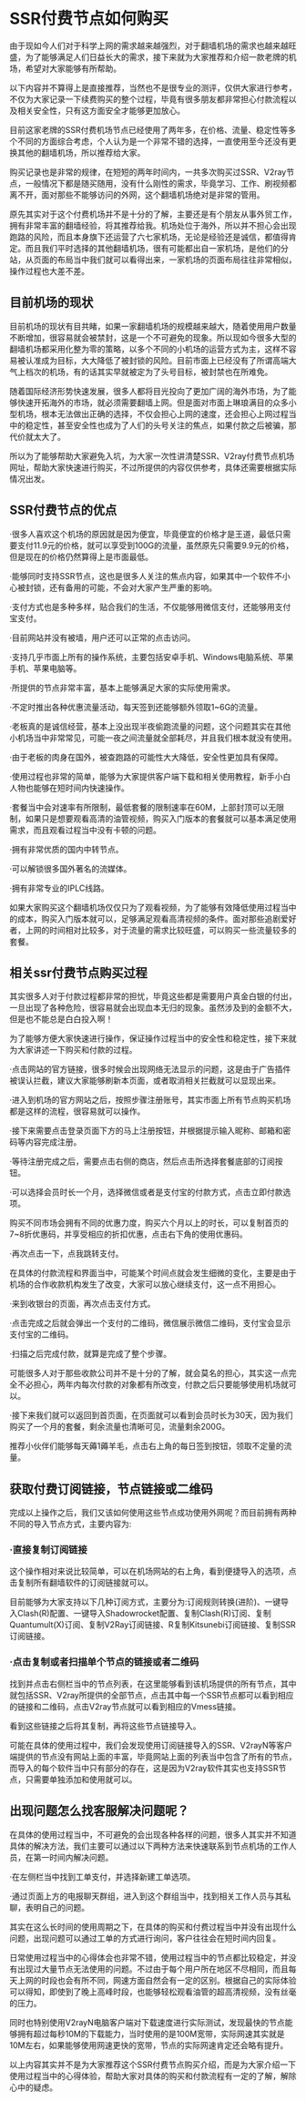 # SSR付费节点如何购买
由于现如今人们对于科学上网的需求越来越强烈，对于翻墙机场的需求也越来越旺盛，为了能够满足人们日益长大的需求，接下来就为大家推荐和介绍一款老牌的机场，希望对大家能够有所帮助。

以下内容并不算得上是直接推荐，当然也不是很专业的测评，仅供大家进行参考，不仅为大家记录一下续费购买的整个过程，毕竟有很多朋友都非常担心付款流程以及相关安全性，只有这方面安全才能够更加放心。

目前这家老牌的SSR付费机场节点已经使用了两年多，在价格、流量、稳定性等多个不同的方面综合考虑，个人认为是一个非常不错的选择，一直使用至今还没有更换其他的翻墙机场，所以推荐给大家。

购买记录也是非常的规律，在短短的两年时间内，一共多次购买过SSR、V2ray节点，一般情况下都是随买随用，没有什么刚性的需求，毕竟学习、工作、刷视频都离不开，面对那些不能够访问的外网，这个翻墙机场绝对是非常的管用。

原先其实对于这个付费机场并不是十分的了解，主要还是有个朋友从事外贸工作，拥有非常丰富的翻墙经验，将其推荐给我。机场处位于海外，所以并不担心会出现跑路的风险，而且本身旗下还运营了六七家机场，无论是经验还是诚信，都值得肯定。而且我们平时选择的其他翻墙机场，很有可能都出自一家机场，是他们的分站，从页面的布局当中我们就可以看得出来，一家机场的页面布局往往非常相似，操作过程也大差不差。

## 目前机场的现状

目前机场的现状有目共睹，如果一家翻墙机场的规模越来越大，随着使用用户数量不断增加，很容易就会被禁封，这是一个不可避免的现象。所以现如今很多大型的翻墙机场都采用化整为零的策略，以多个不同的小机场的运营方式为主，这样不容易被认准成为目标，大大降低了被封锁的风险。目前市面上已经没有了所谓高端大气上档次的机场，有的话其实早就被定为了头号目标，被封禁也在所难免。

随着国际经济形势快速发展，很多人都将目光投向了更加广阔的海外市场，为了能够快速开拓海外的市场，就必须需要翻墙上网。但是面对市面上琳琅满目的众多小型机场，根本无法做出正确的选择，不仅会担心上网的速度，还会担心上网过程当中的稳定性，甚至安全性也成为了人们的头号关注的焦点，如果付款之后被骗，那代价就太大了。

所以为了能够帮助大家避免入坑，为大家一次性讲清楚SSR、V2ray付费节点机场网址，帮助大家快速进行购买，不过所提供的内容仅供参考，具体还需要根据实际情况出发。

## SSR付费节点的优点

·很多人喜欢这个机场的原因就是因为便宜，毕竟便宜的价格才是王道，最低只需要支付11.9元的价格，就可以享受到100G的流量，虽然原先只需要9.9元的价格，但是现在的价格仍然算得上是市面最低。

·能够同时支持SSR节点，这也是很多人关注的焦点内容，如果其中一个软件不小心被封锁，还有备用的可能，不会对大家产生严重的影响。

·支付方式也是多种多样，贴合我们的生活，不仅能够用微信支付，还能够用支付宝支付。

·目前网站并没有被墙，用户还可以正常的点击访问。

·支持几乎市面上所有的操作系统，主要包括安卓手机、Windows电脑系统、苹果手机、苹果电脑等。

·所提供的节点非常丰富，基本上能够满足大家的实际使用需求。

·不定时推出各种优惠流量活动，每天签到还能够额外领取1~6G的流量。

·老板真的是诚信经营，基本上没出现半夜偷跑流量的问题，这个问题其实在其他小机场当中非常常见，可能一夜之间流量就全部耗尽，并且我们根本就没有使用。

·由于老板的肉身在国外，被查跑路的可能性大大降低，安全性更加具有保障。

·使用过程也非常的简单，能够为大家提供客户端下载和相关使用教程，新手小白人物也能够在短时间内快速操作。

·套餐当中会对速率有所限制，最低套餐的限制速率在60M，上部封顶可以无限制，如果只是想要观看高清的油管视频，购买入门版本的套餐就可以基本满足使用需求，而且观看过程当中没有卡顿的问题。

·拥有非常优质的国内中转节点。

·可以解锁很多国外著名的流媒体。

·拥有非常专业的IPLC线路。

如果大家购买这个翻墙机场仅仅只为了观看视频，为了能够有效降低使用过程当中的成本，购买入门版本就可以，足够满足观看高清视频的条件。面对那些追剧爱好者，上网的时间相对比较多，对于流量的需求比较旺盛，可以购买一些流量较多的套餐。

## 相关ssr付费节点购买过程

其实很多人对于付款过程都非常的担忧，毕竟这些都是需要用户真金白银的付出，一旦出现了各种危险，很容易就会出现血本无归的现象。虽然涉及到的金额不大，但是也不能总是白白投入啊！

为了能够方便大家快速进行操作，保证操作过程当中的安全性和稳定性，接下来就为大家讲述一下购买和付款的过程。

·点击网站的官方链接，很多时候会出现网络无法显示的问题，这是由于广告插件被误认拦截，建议大家能够刷新本页面，或者取消相关拦截就可以显现出来。

·进入到机场的官方网站之后，按照步骤注册账号，其实市面上所有节点购买机场都是这样的流程，很容易就可以操作。

·接下来需要点击登录页面下方的马上注册按钮，并根据提示输入昵称、邮箱和密码等内容完成注册。

·等待注册完成之后，需要点击右侧的商店，然后点击所选择套餐底部的订阅按钮。

·可以选择会员时长一个月，选择微信或者是支付宝的付款方式，点击立即付款选项。

购买不同市场会拥有不同的优惠力度，购买六个月以上的时长，可以复制首页的7~8折优惠码，并享受相应的折扣优惠，点击右下角的使用优惠码。

·再次点击一下，点我跳转支付。

在具体的付款流程和界面当中，可能某个时间点就会发生细微的变化，主要是由于机场的合作收款机构发生了改变，大家可以放心继续支付，这一点不用担心。

·来到收银台的页面，再次点击支付方式。

·点击完成之后就会弹出一个支付的二维码，微信展示微信二维码，支付宝会显示支付宝的二维码。

·扫描之后完成付款，就算是完成了整个步骤。

可能很多人对于那些收款公司并不是十分的了解，就会莫名的担心，其实这一点完全不必担心，两年内每次付款的对象都有所改变，付款之后只要能够使用机场就可以。

·接下来我们就可以返回到首页面，在页面就可以看到会员时长为30天，因为我们购买了一个月的套餐，剩余流量也清晰可见，流量剩余200G。

推荐小伙伴们能够每天薅1薅羊毛，点击右上角的每日签到按钮，领取不定量的流量。

## 获取付费订阅链接，节点链接或二维码

完成以上操作之后，我们又该如何使用这些节点成功使用外网呢？而目前拥有两种不同的导入节点方式，主要内容为:

### ·直接复制订阅链接

这个操作相对来说比较简单，可以在机场网站的右上角，看到便捷导入的选项，点击复制所有翻墙软件的订阅链接就可以。

目前能够为大家支持以下几种订阅方式，主要分为:订阅规则转换(进阶)、一键导入Clash(R)配置、一键导入Shadowrocket配置、复制Clash(R)订阅、复制Quantumult(X)订阅、复制V2Ray订阅链接、R复制Kitsunebi订阅链接、复制SSR订阅链接。

### ·点击复制或者扫描单个节点的链接或者二维码

找到并点击右侧栏当中的节点列表，在这里能够看到该机场提供的所有节点，其中就包括SSR、V2ray所提供的全部节点，点击其中每一个SSR节点都可以看到相应的链接和二维码，点击V2ray节点就可以看到相应的Vmess链接。

看到这些链接之后将其复制，再将这些节点链接导入。

可能在具体的使用过程中，我们会发现使用订阅链接导入的SSR、V2rayN等客户端提供的节点没有网站上面的丰富，毕竟网站上面的列表当中包含了所有的节点，而导入的每个软件当中只有部分的存在，这是因为V2ray软件其实也支持SSR节点，只需要单独添加和使用就可以。

## 出现问题怎么找客服解决问题呢？

在具体的使用过程当中，不可避免的会出现各种各样的问题，很多人其实并不知道具体的解决方法，我们主要可以通过以下两种方法来快速联系到节点机场的工作人员，在第一时间内解决问题。

·在左侧栏当中找到工单支付，并选择新建工单选项。

·通过页面上方的电报聊天群组，进入到这个群组当中，找到相关工作人员与其私聊，表明自己的问题。

其实在这么长时间的使用周期之下，在具体的购买和付费过程当中并没有出现什么问题，出现问题可以通过工单的方式进行询问，客户往往会在短时间内回复。

日常使用过程当中的心得体会也非常不错，使用过程当中的节点都比较稳定，并没有出现过大量节点无法使用的问题。不过由于每个用户所在地区不尽相同，而且每天上网的时段也会有所不同，网速方面自然会有一定的区别。根据自己的实际体验可以得知，即使到了晚上高峰时段，也能够轻松观看油管的超高清视频，没有丝毫的压力。

同时也特别使用V2rayN电脑客户端对下载速度进行实际测试，发现最快的节点能够拥有超过每秒10M的下载能力，当时使用的是100M宽带，实际网速其实就是10M左右，如果能够使用网速更快的宽带，节点的实际网速肯定还会略有提升。

以上内容其实并不是为大家推荐这个SSR付费节点购买介绍，而是为大家介绍一下使用过程当中的心得体验，帮助大家对具体的购买和付款流程有一定的了解，解除心中的疑虑。
